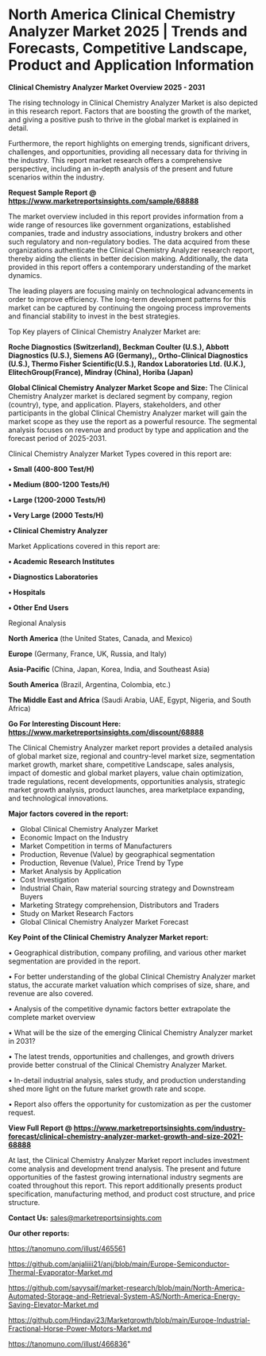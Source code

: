 # North America Clinical Chemistry Analyzer Market 2025 | Trends and Forecasts, Competitive Landscape, Product and Application Information

<Strong> Clinical Chemistry Analyzer Market Overview 2025 - 2031</strong>

The rising technology in Clinical Chemistry Analyzer Market is also depicted in this research report. Factors that are boosting the growth of the market, and giving a positive push to thrive in the global market is explained in detail.

Furthermore, the report highlights on emerging trends, significant drivers, challenges, and opportunities, providing all necessary data for thriving in the industry. This report market research offers a comprehensive perspective, including an in-depth analysis of the present and future scenarios within the industry.

<strong>Request Sample Report @ <a href=https://www.marketreportsinsights.com/sample/68888>https://www.marketreportsinsights.com/sample/68888</a></strong>

The market overview included in this report provides information from a wide range of resources like government organizations, established companies, trade and industry associations, industry brokers and other such regulatory and non-regulatory bodies. The data acquired from these organizations authenticate the Clinical Chemistry Analyzer research report, thereby aiding the clients in better decision making. Additionally, the data provided in this report offers a contemporary understanding of the market dynamics.

The leading players are focusing mainly on technological advancements in order to improve efficiency. The long-term development patterns for this market can be captured by continuing the ongoing process improvements and financial stability to invest in the best strategies.

Top Key players of Clinical Chemistry Analyzer Market are:

<strong>Roche Diagnostics (Switzerland), Beckman Coulter (U.S.), Abbott Diagnostics (U.S.), Siemens AG (Germany),, Ortho-Clinical Diagnostics (U.S.), Thermo Fisher Scientific(U.S.), Randox Laboratories Ltd. (U.K.), ElitechGroup(France), Mindray (China), Horiba (Japan)</strong>

<strong><b>Global Clinical Chemistry Analyzer Market Scope and Size:</b></strong>
The Clinical Chemistry Analyzer market is declared segment by company, region (country), type, and application. Players, stakeholders, and other participants in the global Clinical Chemistry Analyzer market will gain the market scope as they use the report as a powerful resource. The segmental analysis focuses on revenue and product by type and application and the forecast period of 2025-2031.

Clinical Chemistry Analyzer Market Types covered in this report are:

<strong>• Small (400-800 Test/H)

• Medium (800-1200 Tests/H)

• Large (1200-2000 Tests/H)

• Very Large (2000 Tests/H)

• Clinical Chemistry Analyzer</strong>

Market Applications covered in this report are:

<strong>• Academic Research Institutes

• Diagnostics Laboratories

• Hospitals

• Other End Users</strong> 

Regional Analysis

<strong>North America</strong> (the United States, Canada, and Mexico)

<strong>Europe</strong> (Germany, France, UK, Russia, and Italy)

<strong>Asia-Pacific</strong> (China, Japan, Korea, India, and Southeast Asia)

<strong>South America</strong> (Brazil, Argentina, Colombia, etc.)

<strong>The Middle East and Africa</strong> (Saudi Arabia, UAE, Egypt, Nigeria, and South Africa)

<strong>Go For Interesting Discount Here: <a href=https://www.marketreportsinsights.com/discount/68888>https://www.marketreportsinsights.com/discount/68888</a></strong>

The Clinical Chemistry Analyzer market report provides a detailed analysis of global market size, regional and country-level market size, segmentation market growth, market share, competitive Landscape, sales analysis, impact of domestic and global market players, value chain optimization, trade regulations, recent developments, opportunities analysis, strategic market growth analysis, product launches, area marketplace expanding, and technological innovations.

<strong><b>Major factors covered in the report:</b></strong>
<ul>
  <li>Global Clinical Chemistry Analyzer Market </li>
  <li>Economic Impact on the Industry</li>
  <li>Market Competition in terms of Manufacturers</li>
  <li>Production, Revenue (Value) by geographical segmentation</li>
  <li>Production, Revenue (Value), Price Trend by Type</li>
  <li>Market Analysis by Application</li>
  <li>Cost Investigation</li>
  <li>Industrial Chain, Raw material sourcing strategy and Downstream Buyers</li>
  <li>Marketing Strategy comprehension, Distributors and Traders</li>
  <li>Study on Market Research Factors</li>
  <li>Global Clinical Chemistry Analyzer Market Forecast</li>
</ul>

<strong><b>Key Point of the Clinical Chemistry Analyzer Market report:</b></strong>

• Geographical distribution, company profiling, and various other market segmentation are provided in the report.

• For better understanding of the global Clinical Chemistry Analyzer market status, the accurate market valuation which comprises of size, share, and revenue are also covered.

• Analysis of the competitive dynamic factors better extrapolate the complete market overview

• What will be the size of the emerging Clinical Chemistry Analyzer market in 2031?

• The latest trends, opportunities and challenges, and growth drivers provide better construal of the Clinical Chemistry Analyzer Market.

• In-detail industrial analysis, sales study, and production understanding shed more light on the future market growth rate and scope.

• Report also offers the opportunity for customization as per the customer request.

<strong><b>View Full Report @ <a href=https://www.marketreportsinsights.com/industry-forecast/clinical-chemistry-analyzer-market-growth-and-size-2021-68888>https://www.marketreportsinsights.com/industry-forecast/clinical-chemistry-analyzer-market-growth-and-size-2021-68888</a></b></strong>


At last, the Clinical Chemistry Analyzer Market report includes investment come analysis and development trend analysis. The present and future opportunities of the fastest growing international industry segments are coated throughout this report. This report additionally presents product specification, manufacturing method, and product cost structure, and price structure.

<strong>Contact Us:</strong>
sales@marketreportsinsights.com

<strong>Our other reports:</strong>

<a href=https://tanomuno.com/illust/465561>https://tanomuno.com/illust/465561</a>

<a href=https://github.com/anjaliiii21/anj/blob/main/Europe-Semiconductor-Thermal-Evaporator-Market.md>https://github.com/anjaliiii21/anj/blob/main/Europe-Semiconductor-Thermal-Evaporator-Market.md</a>

<a href=https://github.com/sayysaif/market-research/blob/main/North-America-Automated-Storage-and-Retrieval-System-AS/North-America-Energy-Saving-Elevator-Market.md>https://github.com/sayysaif/market-research/blob/main/North-America-Automated-Storage-and-Retrieval-System-AS/North-America-Energy-Saving-Elevator-Market.md</a>

<a href=https://github.com/Hindavi23/Marketgrowth/blob/main/Europe-Industrial-Fractional-Horse-Power-Motors-Market.md>https://github.com/Hindavi23/Marketgrowth/blob/main/Europe-Industrial-Fractional-Horse-Power-Motors-Market.md</a>

<a href=https://tanomuno.com/illust/466836>https://tanomuno.com/illust/466836</a>"
